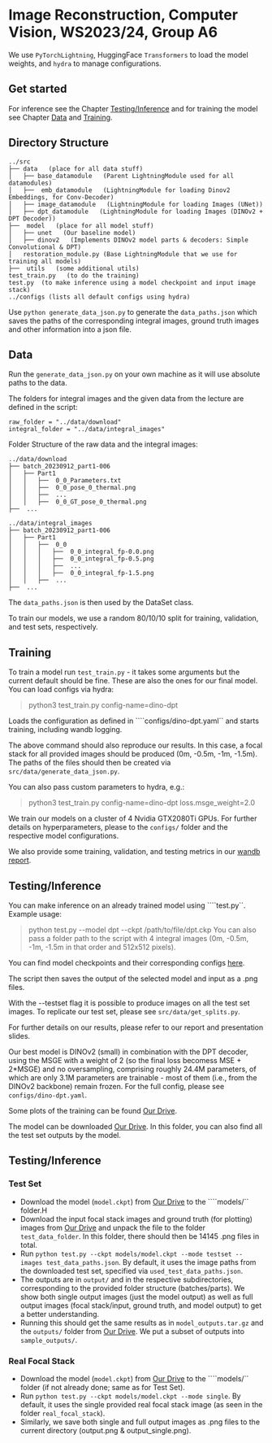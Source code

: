 # Image Reconstruction, Computer Vision, WS2023/24, Group A6
We use ````PyTorchLightning````, HuggingFace ````Transformers```` to load the model weights, and ```hydra``` to manage configurations.

## Get started
For inference see the Chapter [Testing/Inference](#testinginference) and for training the model see Chapter [Data](#data) and [Training](#training).

## Directory Structure

    ../src
    ├── data   (place for all data stuff)
    │   ├── base_datamodule   (Parent LightningModule used for all datamodules)
    │   ├──  emb_datamodule   (LightningModule for loading Dinov2 Embeddings, for Conv-Decoder)
    │   ├── image_datamodule   (LightningModule for loading Images (UNet))
    │   ├── dpt_datamodule   (LightningModule for loading Images (DINOv2 + DPT Decoder))
    ├──  model   (place for all model stuff)
    │   ├── unet   (Our baseline model)
    │   ├── dinov2   (Implements DINOv2 model parts & decoders: Simple Convolutional & DPT)
    │   restoration_module.py (Base LightningModule that we use for training all models)
    ├──  utils   (some additional utils)
    test_train.py   (to do the training)
    test.py  (to make inference using a model checkpoint and input image stack)
    ../configs (lists all default configs using hydra)


Use `python generate_data_json.py` to generate the ```data_paths.json```
which saves the paths of the corresponding integral images, ground truth images and other information into a json file.

## Data

Run the ```generate_data_json.py``` on your own machine as it will use absolute paths to the data.

The folders for integral images and the given data from the lecture are defined in the script:

    raw_folder = "../data/download"
    integral_folder = "../data/integral_images"

Folder Structure of the raw data and the integral images:

    ../data/download
    ├── batch_20230912_part1-006
    │   ├── Part1
    │   │   ├──  0_0_Parameters.txt
    │   │   ├──  0_0_pose_0_thermal.png
    │   │   ├──  ...
    │   │   ├──  0_0_GT_pose_0_thermal.png
    ├──  ...
    
    ../data/integral_images
    ├── batch_20230912_part1-006
    │   ├── Part1
    │   │   ├──  0_0
    │   │   │   ├──  0_0_integral_fp-0.0.png
    │   │   │   ├──  0_0_integral_fp-0.5.png
    │   │   │   ├──  ...
    │   │   │   ├──  0_0_integral_fp-1.5.png
    │   │   ├──  ...
    ├──  ...

The ````data_paths.json```` is then used by the DataSet class.

To train our models, we use a random 80/10/10 split for training, validation, and test sets, respectively.

## Training

To train a model run `test_train.py` - it takes some arguments but the current default should be fine. These are also the ones for our final model.
You can load configs via hydra:
> python3 test_train.py config-name=dino-dpt

Loads the configuration as defined in ````configs/dino-dpt.yaml`` and starts training, including wandb logging.

The above command should also reproduce our results. In this case, a focal stack for all provided images should be produced (0m, -0.5m, -1m, -1.5m). The paths of the files should then be created via ```src/data/generate_data_json.py```.

You can also pass custom parameters to hydra, e.g.:
> python3 test_train.py config-name=dino-dpt loss.msge_weight=2.0

We train our models on a cluster of 4 Nvidia GTX2080Ti GPUs. For further details on hyperparameters, please to the ```configs/``` folder and the respective model configurations.

We also provide some training, validation, and testing metrics in our [wandb report](https://api.wandb.ai/links/cv2023-a6/062b67j4).

## Testing/Inference
You can make inference on an already trained model using ````test.py``. Example usage:
> python test.py --model dpt --ckpt /path/to/file/dpt.ckp
You can also pass a folder path to the script with 4 integral images (0m, -0.5m, -1m, -1.5m in that order and 512x512 pixels).

You can find model checkpoints and their corresponding configs [here](https://drive.google.com/drive/folders/1ueuF1zs5QTb5_t6qXZaQjHwnOwg8Y_6n?usp=sharing).

The script then saves the output of the selected model and input as a .png files.

With the --testset flag it is possible to produce images on all the test set images. To replicate our test set, please see ```src/data/get_splits.py```.

For further details on our results, please refer to our report and presentation slides.

Our best model is DINOv2 (small) in combination with the DPT decoder, using the MSGE with a weight of 2 (so the final loss becomess MSE + 2*MSGE) and no oversampling, comprising roughly 24.4M parameters, of which are only 3.1M parameters are trainable - most of them (i.e., from the DINOv2 backbone) remain frozen. For the full config, please see ```configs/dino-dpt.yaml```.

Some plots of the training can be found [Our Drive](https://drive.google.com/drive/folders/1ueuF1zs5QTb5_t6qXZaQjHwnOwg8Y_6n?usp=sharing).

The model can be downloaded [Our Drive](https://drive.google.com/drive/folders/1ueuF1zs5QTb5_t6qXZaQjHwnOwg8Y_6n?usp=sharing). In this folder, you can also find all the test set outputs by the model.

## Testing/Inference
### Test Set
- Download the model (```model.ckpt```) from [Our Drive](https://drive.google.com/drive/folders/1ueuF1zs5QTb5_t6qXZaQjHwnOwg8Y_6n?usp=sharing) to the ````models/`` folder.H
- Download the input focal stack images and ground truth (for plotting) images from [Our Drive](https://drive.google.com/drive/folders/1ueuF1zs5QTb5_t6qXZaQjHwnOwg8Y_6n?usp=sharing) and unpack the file to the folder ```test_data_folder```. In this folder, there should then be 14145 .png files in total.
- Run ```python test.py --ckpt models/model.ckpt --mode testset --images test_data_paths.json```. By default, it uses the image paths from the downloaded test set, specified via ```used_test_data_paths.json```.
- The outputs are in ```output/``` and in the respective subdirectories, corresponding to the provided folder structure (batches/parts). We show both single output images (just the model output) as well as full output images (focal stack/input, ground truth, and model output) to get a better understanding.
- Running this should get the same results as in ```model_outputs.tar.gz``` and the ``outputs/`` folder from [Our Drive](https://drive.google.com/drive/folders/1ueuF1zs5QTb5_t6qXZaQjHwnOwg8Y_6n?usp=sharing). We put a subset of outputs into ```sample_outputs/```.

### Real Focal Stack
- Download the model (```model.ckpt```) from [Our Drive](https://drive.google.com/drive/folders/1ueuF1zs5QTb5_t6qXZaQjHwnOwg8Y_6n?usp=sharing) to the ````models/`` folder (if not already done; same as for Test Set).
- Run ```python test.py --ckpt models/model.ckpt --mode single```. By default, it uses the single provided real focal stack image (as seen in the folder ```real_focal_stack```).
- Similarly, we save both single and full output images as .png files to the current directory (output.png & output_single.png).